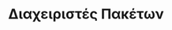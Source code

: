 ---
layout: slides 
title: Διαχειριστές Πακέτων 
image_url: /images/pacman-thumb.png
caption: Οι διαχειριστές πακέτων είναι εργαλεία λογισμικού που αυτοματοποιούν τη διαδικασία εγκατάστασης, ενημέρωσης και αφαίρεσης πακέτων λογισμικού σε ένα σύστημα υπολογιστή.
slides:
  - pacman
---